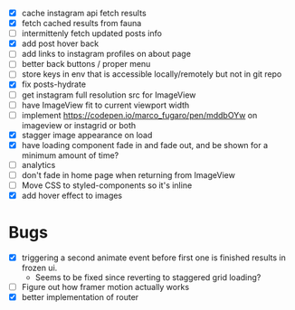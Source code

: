 * [x] cache instagram api fetch results
* [x] fetch cached results from fauna
* [ ] intermittenly fetch updated posts info
* [x] add post hover back
* [ ] add links to instagram profiles on about page
* [ ] better back buttons / proper menu
* [ ] store keys in env that is accessible locally/remotely but not in git repo
* [x] fix posts-hydrate
* [ ] get instagram full resolution src for ImageView
* [ ] have ImageView fit to current viewport width
* [ ] implement https://codepen.io/marco_fugaro/pen/mddbOYw on imageview or instagrid or both
* [x] stagger image appearance on load
* [x] have loading component fade in and fade out, and be shown for a minimum amount of time?
* [ ] analytics
* [ ] don't fade in home page when returning from ImageView
* [ ] Move CSS to styled-components so it's inline
* [x] add hover effect to images

# Bugs

* [x] triggering a second animate event before first one is finished results in frozen ui.
    * Seems to be fixed since reverting to staggered grid loading?
* [ ] Figure out how framer motion actually works
* [x] better implementation of router
